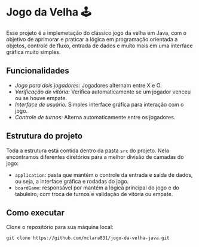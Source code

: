 # Jogo da Velha 🕹️

Esse projeto é a implemetação do clássico jogo da velha em Java, com o objetivo de aprimorar e praticar a lógica em programação orientada a objetos, controle de fluxo, entrada de dados e muito mais em uma interface gráfica muito simples.

## Funcionalidades

- _Jogo para dois jogadores:_ Jogadores alternam entre X e O.
- _Verificação de vitória:_ Verifica automaticamente se um jogador venceu ou se houve empate.
- _Interface de usuário:_ Simples interface gráfica para interação com o jogo.
- _Controle de turnos:_ Alterna automaticamente entre os jogadores.

## Estrutura do projeto

Toda a estrutura está contida dentro da pasta `src` do projeto. Nela encontramos diferentes diretórios para a melhor divisão de camadas do jogo:

- `application`: pasta que mantém o controle da entrada e saída de dados, ou seja, a interface gráfica e rodadas do jogo.
- `boardGame`: responsável por mantém a lógica principal do jogo e do tabuleiro, com troca de turnos e validação de vitória ou empate.

## Como executar

Clone o repositório para sua máquina local:
```
git clone https://github.com/mclara831/jogo-da-velha-java.git
```

